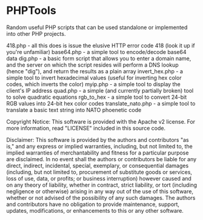 PHPTools
========

Random useful PHP scripts that can be used standalone or implemented into other PHP projects.

418.php - all this does is issue the elusive HTTP error code 418 (look it up if you're unfamiliar)
base64.php - a simple tool to encode/decode base64 data
dig.php - a basic form script that allows you to enter a domain name, and the server on which the script resides will perform a DNS lookup (hence "dig"), and return the results as a plain array
invert_hex.php - a simple tool to invert hexadecimal values (useful for inverting hex color codes, which inverts the color)
myip.php - a simple tool to display the client's IP address
quad.php - a simple (and currently partially broken) tool to solve quadratic equations
rgb_to_hex - a simple tool to convert 24-bit RGB values into 24-bit hex color codes
translate_nato.php - a simple tool to translate a basic text string into NATO phoenetic code

Copyright Notice:
This software is provided with the Apache v2 license. For more information,
read "LICENSE" included in this source code.

Disclaimer:
This software is provided by the authors and contributors "as is,"
and any express or implied warranties, including, but not limited to,
the implied warranties of merchantability and fitness for a particular
purpose are disclaimed. In no event shall the authors or contributors
be liable for any direct, indirect, incidental, special, exemplary, or
consequential damages (including, but not limited to, procurement of
substitute goods or services, loss of use, data, or profits; or business
interruption) however caused and on any theory of liability, whether in
contract, strict liability, or tort (including negligence or otherwise)
arising in any way out of the use of this software, whether or not
advised of the possibility of any such damages. The authors and
contributors have no obligation to provide maintenance, support,
updates, modifications, or enhancements to this or any other software.
